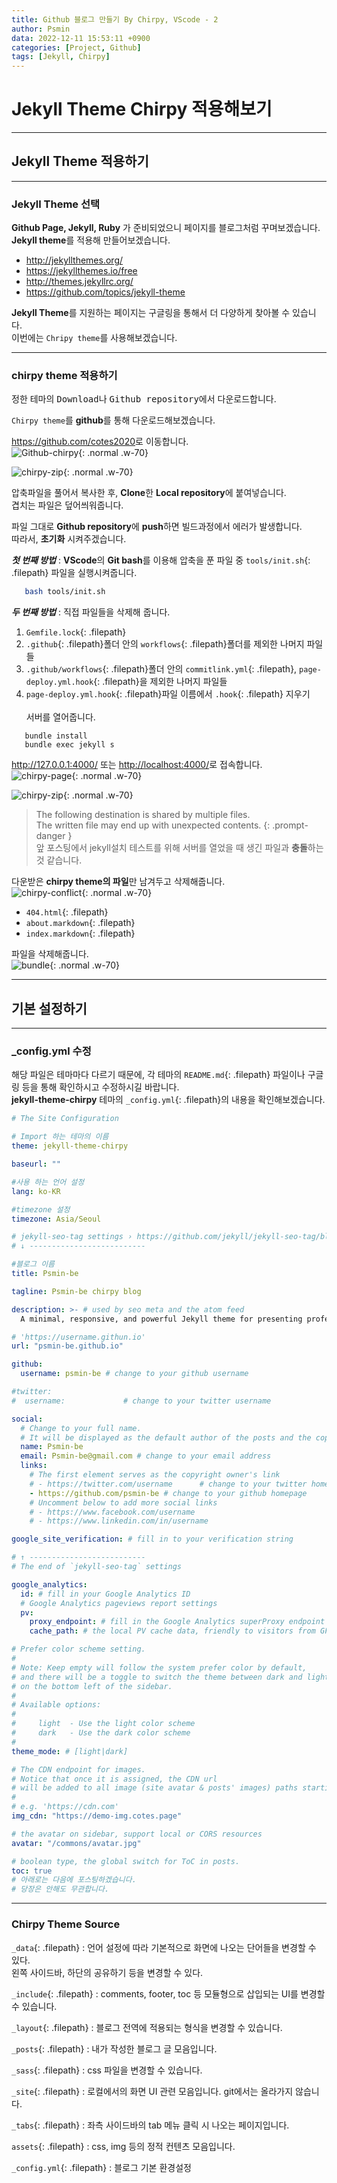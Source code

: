 ```yaml
---
title: Github 블로그 만들기 By Chirpy, VScode - 2
author: Psmin
data: 2022-12-11 15:53:11 +0900
categories: [Project, Github]
tags: [Jekyll, Chirpy]
---
```


<h1> Jekyll Theme Chirpy 적용해보기</h1>

---

## Jekyll Theme 적용하기

---

### Jekyll Theme 선택

**Github Page, Jekyll, Ruby** 가 준비되었으니 페이지를 블로그처럼 꾸며보겠습니다.  
**Jekyll theme**를 적용해 만들어보겠습니다.

- <http://jekyllthemes.org/>
- <https://jekyllthemes.io/free>
- <http://themes.jekyllrc.org/>
- <https://github.com/topics/jekyll-theme>

**Jekyll Theme**를 지원하는 페이지는 구글링을 통해서 더 다양하게 찾아볼 수 있습니다.  
이번에는 `Chripy theme`를 사용해보겠습니다.

---

### chirpy theme 적용하기

정한 테마의 <kbd>Download</kbd>나 <kbd>Github repository</kbd>에서 다운로드합니다.

`Chirpy theme`를 **github**를 통해 다운로드해보겠습니다.

<https://github.com/cotes2020>로 이동합니다.  
![Github-chirpy](/assets/img/github-chirpy.png){: .normal .w-70}

![chirpy-zip](/assets/img/github-chirpy-zip.png){: .normal .w-70}

압축파일을 풀어서 복사한 후, **Clone**한 **Local repository**에 붙여넣습니다.  
겹치는 파일은 덮어씌워줍니다.

파일 그대로 **Github repository**에 **push**하면 빌드과정에서 에러가 발생합니다.  
따라서, **초기화** 시켜주겠습니다.

**_첫 번째 방법_** : **VScode**의 **Git bash**를 이용해 압축을 푼 파일 중 `tools/init.sh`{: .filepath} 파일을 실행시켜줍니다.

```bash
   bash tools/init.sh
```

**_두 번째 방법_** : 직접 파일들을 삭제해 줍니다.

1.  `Gemfile.lock`{: .filepath}
2.  `.github`{: .filepath}폴더 안의 `workflows`{: .filepath}폴더를 제외한 나머지 파일들
3.  `.github/workflows`{: .filepath}폴더 안의 `commitlink.yml`{: .filepath}, `page-deploy.yml.hook`{: .filepath}을 제외한 나머지 파일들
4.  `page-deploy.yml.hook`{: .filepath}파일 이름에서 `.hook`{: .filepath} 지우기  
    <br/>
    서버를 열어줍니다.

```console
   bundle install
   bundle exec jekyll s
```

<http://127.0.0.1:4000/> 또는 <http://localhost:4000/>로 접속합니다.  
 ![chirpy-page](/assets/img/chirpy-page.png){: .normal .w-70}

![chirpy-zip](/assets/img/chirpy-multi-files.png){: .normal .w-70}

> The following destination is shared by multiple files. <br/>The written file may end up with unexpected contents.
> {: .prompt-danger }  
>  앞 포스팅에서 jekyll설치 테스트를 위해 서버를 열었을 때 생긴 파일과 **충돌**하는 것 같습니다.

다운받은 **chirpy theme의 파일**만 남겨두고 삭제해줍니다.  
 ![chirpy-conflict](/assets/img/chirpy-conflict-file.png){: .normal .w-70}

- `404.html`{: .filepath}
- `about.markdown`{: .filepath}
- `index.markdown`{: .filepath}

파일을 삭제해줍니다.  
![bundle](/assets/img/bundle-serve.png){: .normal .w-70}

---

## 기본 설정하기

---

### \_config.yml 수정

해당 파일은 테마마다 다르기 때문에, 각 테마의 `README.md`{: .filepath} 파일이나 구글링 등을 통해 확인하시고 수정하시길 바랍니다.  
 **jekyll-theme-chirpy** 테마의 `_config.yml`{: .filepath}의 내용을 확인해보겠습니다.

```yml
# The Site Configuration

# Import 하는 테마의 이름
theme: jekyll-theme-chirpy

baseurl: ""

#사용 하는 언어 설정
lang: ko-KR

#timezone 설정
timezone: Asia/Seoul

# jekyll-seo-tag settings › https://github.com/jekyll/jekyll-seo-tag/blob/master/docs/usage.md
# ↓ --------------------------

#블로그 이름
title: Psmin-be

tagline: Psmin-be chirpy blog

description: >- # used by seo meta and the atom feed
  A minimal, responsive, and powerful Jekyll theme for presenting professional writing.

# 'https://username.githun.io'
url: "psmin-be.github.io"

github:
  username: psmin-be # change to your github username

#twitter:
#  username:             # change to your twitter username

social:
  # Change to your full name.
  # It will be displayed as the default author of the posts and the copyright owner in the Footer
  name: Psmin-be
  email: Psmin-be@gmail.com # change to your email address
  links:
    # The first element serves as the copyright owner's link
    # - https://twitter.com/username      # change to your twitter homepage
    - https://github.com/psmin-be # change to your github homepage
    # Uncomment below to add more social links
    # - https://www.facebook.com/username
    # - https://www.linkedin.com/in/username

google_site_verification: # fill in to your verification string

# ↑ --------------------------
# The end of `jekyll-seo-tag` settings

google_analytics:
  id: # fill in your Google Analytics ID
  # Google Analytics pageviews report settings
  pv:
    proxy_endpoint: # fill in the Google Analytics superProxy endpoint of Google App Engine
    cache_path: # the local PV cache data, friendly to visitors from GFW region

# Prefer color scheme setting.
#
# Note: Keep empty will follow the system prefer color by default,
# and there will be a toggle to switch the theme between dark and light
# on the bottom left of the sidebar.
#
# Available options:
#
#     light  - Use the light color scheme
#     dark   - Use the dark color scheme
#
theme_mode: # [light|dark]

# The CDN endpoint for images.
# Notice that once it is assigned, the CDN url
# will be added to all image (site avatar & posts' images) paths starting with '/'
#
# e.g. 'https://cdn.com'
img_cdn: "https://demo-img.cotes.page"

# the avatar on sidebar, support local or CORS resources
avatar: "/commons/avatar.jpg"

# boolean type, the global switch for ToC in posts.
toc: true
# 아래로는 다음에 포스팅하겠습니다.
# 당장은 안해도 무관합니다.
```

---

### Chirpy Theme Source

`_data`{: .filepath} : 언어 설정에 따라 기본적으로 화면에 나오는 단어들을 변경할 수 있다.  
 왼쪽 사이드바, 하단의 공유하기 등을 변경할 수 있다.

`_include`{: .filepath} : comments, footer, toc 등 모듈형으로 삽입되는 UI를 변경할 수 있습니다.

`_layout`{: .filepath} : 블로그 전역에 적용되는 형식을 변경할 수 있습니다.

`_posts`{: .filepath} : 내가 작성한 블로그 글 모음입니다.

`_sass`{: .filepath} : css 파일을 변경할 수 있습니다.

`_site`{: .filepath} : 로컬에서의 화면 UI 관련 모음입니다. git에서는 올라가지 않습니다.

`_tabs`{: .filepath} : 좌측 사이드바의 tab 메뉴 클릭 시 나오는 페이지입니다.

`assets`{: .filepath} : css, img 등의 정적 컨텐츠 모음입니다.

`_config.yml`{: .filepath} : 블로그 기본 환경설정
